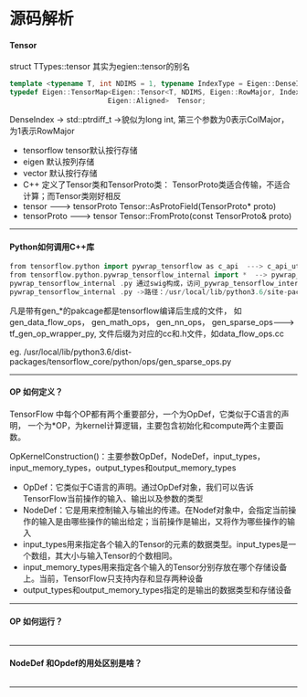 # 源码解析

#### **Tensor**

struct TTypes::tensor 其实为egien::tensor的别名

```C++
template <typename T, int NDIMS = 1, typename IndexType = Eigen::DenseIndex>
typedef Eigen::TensorMap<Eigen::Tensor<T, NDIMS, Eigen::RowMajor, IndexType>,
                        Eigen::Aligned>  Tensor;
```

DenseIndex -> std::ptrdiff_t ->貌似为long int, 第三个参数为0表示ColMajor， 为1表示RowMajor

- tensorflow tensor默认按行存储
- eigen 默认按列存储
- vector 默认按行存储
- C++ 定义了Tensor类和TensorProto类： TensorProto类适合传输，不适合计算；而Tensor类刚好相反
- tensor ---> tensorProto Tensor::AsProtoField(TensorProto* proto)
- tensorProto  ---> tensor Tensor::FromProto(const TensorProto& proto)

- - -

#### **Python如何调用C++库**

```C++
from tensorflow.python import pywrap_tensorflow as c_api  ---> c_api_util.py
from tensorflow.python.pywrap_tensorflow_internal import *  --> pywrap_tensorflow.py
pywrap_tensorflow_internal .py 通过swig构成，访问_pywrap_tensorflow_internal.so
pywrap_tensorflow_internal .py ->路径：/usr/local/lib/python3.6/site-packages/tensorflow/python

```

凡是带有gen_*的pakcage都是tensorflow编译后生成的文件， 如gen_data_flow_ops， gen_math_ops， gen_nn_ops， gen_sparse_ops---> tf_gen_op_wrapper_py, 文件后缀为对应的cc和.h文件，如data_flow_ops.cc

eg.  /usr/local/lib/python3.6/dist-packages/tensorflow_core/python/ops/gen_sparse_ops.py
- - -

#### **OP 如何定义？**

TensorFlow 中每个OP都有两个重要部分，一个为OpDef，它类似于C语言的声明， 一个为*OP，为kernel计算逻辑，主要包含初始化和compute两个主要函数。

OpKernelConstruction()：主要参数OpDef，NodeDef，input_types，input_memory_types，output_types和output_memory_types

- OpDef：它类似于C语言的声明。通过OpDef对象，我们可以告诉TensorFlow当前操作的输入、输出以及参数的类型
- NodeDef：它是用来控制输入与输出的传递。在Nodef对象中，会指定当前操作的输入是由哪些操作的输出给定；当前操作是输出，又将作为哪些操作的输入
- input_types用来指定各个输入的Tensor的元素的数据类型。input_types是一个数组，其大小与输入Tensor的个数相同。
- input_memory_types用来指定各个输入的Tensor分别存放在哪个存储设备上。当前，TensorFlow只支持内存和显存两种设备
- output_types和output_memory_types指定的是输出的数据类型和存储设备

- - -

#### **OP 如何运行？**

```C++
```

- - -

#### **NodeDef 和Opdef的用处区别是啥？**

```C++
```

- - -
